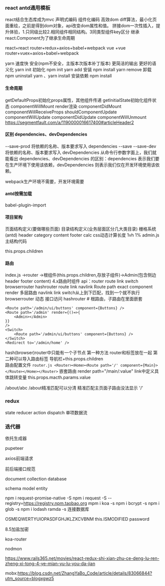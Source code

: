 ### react antd通用模板
react结合生态库成为mvc
声明式编码 组件化编码
高效dom diff算法，最小化页面重绘，之前是得到dom对象，api改变dom属性和值。
拼接dom一次性插入，提升体验，1.只同级比较2.相同组件相同结构。3同类型组件key区分
继承react.Component为了继承生命周期


react+react router+redux+axios+babel+webpack
vue +vue router+vuex+axios+babel+webpack

yarn 速度快 安全(npm不安全，主版本次版本补丁版本) 更简洁的输出 更好的语义化
yarn init 初始化 npm init
yarn add 安装 npm install
yarn remove 卸载 npm uninstall
yarn 、yarn install 安装依赖 npm install


#### 生命周期
getDefaultProps初始化props属性，其他组件传递
getInitialState初始化组件状态
componentWillMount
render渲染
componentDidMount
componentWillReceiveProps
shouldComponentUpdate
componentWillUpdate
componentDidUpdate
componentWillUnmount
https://segmentfault.com/a/1190000016617400#articleHeader2



#### 区别 dependencies、devDependencies
--save-prod 将依赖的名称、版本要求写入 dependencies --save
--save-dev 将依赖的名称、版本要求写入 devDependencies
从命令行参数字面上，我们就能看出 dependencies、devDependencies 的区别：dependencies 表示我们要在生产环境下使用该依赖，devDependencies 则表示我们仅在开发环境使用该依赖。

webpack生产环境不需要，开发环境需要

#### antd按需加载
babel-plugin-import

#### 项目架构
页面结构定义(要做哪些页面)
目录结构定义(业务层面区分几大类目录)
栅格系统(antd)
 header category content footer
calc css动态计算长度 1vh 1%
 admin.js主结构代码

this.props.children

#### 路由
index.js ->router ->根组件(this.props.children,存放子组件)->Admin(包含侧边header footer content)
4.x路由时组件
api：router route link switch
browserrouter hashrouter route link navlink 
Route path exact component render 多层路由
navlink link
switch从上到下匹配，找到一个就不执行
browserrouter 动态 接口访问
hashrouter # 根路由，子路由在里面嵌套
```
<Route path='/admin/ui/buttons' component={Buttons} />
<Route path='/admin' render={()=>{
    <Admin></Admin>
}}
/>
<Switch>
    <Route path='/admin/ui/buttons' component={Buttons} />
</Switch>
<Redirect to='/admin/home' />
```
hash(browser)router中只能有一个子节点
第一种方法 router和标签放在一起
第二种可以导入路由标签 导航栏+this.props.children  
路由配置文件
`router.js <Router><Home><Route path='/' component={Main}></Route></Home></Router>`
嵌套路由 render
path="/main/:value" link中定义具体跳转变量 this.props.macth.params.value

/about/abc /about精准匹配可以分清 精准匹配主页面子路由没法显示 '/'


### redux
state reducer action dispatch 单项数据流

### 迭代器
依托生成器

pupeteer 

axios前端请求

前后端接口规范

document collection database

schema model entity

npm i request-promise-native -S
npm i request -S --registry=https://registry.npm.taobao.org
mpm i koa -s
npm i bcrypt -s
npm i glob -s
npm i lodash ramda -s
连接数据库

OSMEQWERTYUIOPASDFGHJKLZXCVBNM
this.ISMODIFIED password

8.5加盐加密

koa-router

nodmon

https://www.rails365.net/movies/react-redux-shi-xian-zhu-ce-deng-lu-ren-zheng-xi-tong-4-ye-mian-yu-lu-you-da-jian

mobx:https://blog.csdn.net/ZhangYaBo_Code/article/details/83066844?utm_source=blogxgwz5